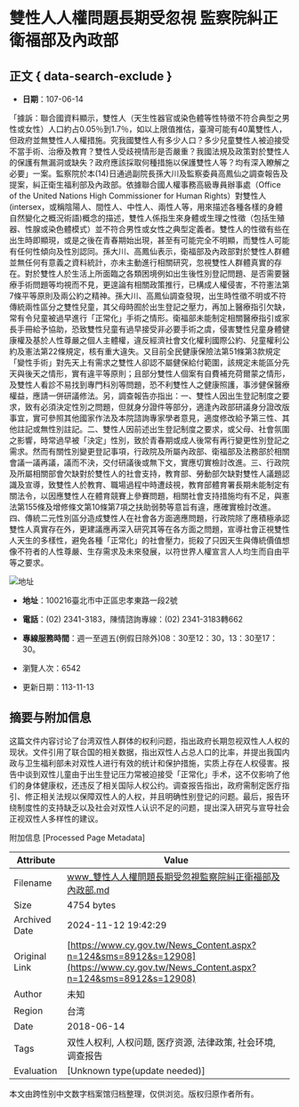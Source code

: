 # 雙性人人權問題長期受忽視 監察院糾正衛福部及內政部

## 正文 { data-search-exclude }


- **日期**：107-06-14

「據訴：聯合國資料顯示，雙性人（天生性器官或染色體等性特徵不符合典型之男性或女性）人口約占0.05％到1.7％，如以上限值推估，臺灣可能有40萬雙性人，但政府並無雙性人人權措施。究我國雙性人有多少人口？多少兒童雙性人被迫接受不當手術、治療及教育？雙性人受歧視情形是否嚴重？我國法規及政策對於雙性人的保護有無漏洞或缺失？政府應該採取何種措施以保護雙性人等？均有深入瞭解之必要」一案。監察院於本(14)日通過副院長孫大川及監察委員高鳳仙之調查報告及提案，糾正衛生福利部及內政部。依據聯合國人權事務高級專員辦事處（Office of the United Nations High Commissioner for Human Rights）對雙性人(intersex，或稱陰陽人、間性人、中性人、兩性人等，用來描述各種各樣的身體自然變化之概況術語)概念的描述，雙性人係指生來身體或生理之性徵（包括生殖器、性腺或染色體模式）並不符合男性或女性之典型定義者。雙性人的性徵有些在出生時即顯現，或是之後在青春期始出現，甚至有可能完全不明顯，而雙性人可能有任何性傾向及性別認同。孫大川、高鳳仙表示，衛福部及內政部對於雙性人群體並無任何有意義之資料統計，亦未主動進行相關研究，忽視雙性人群體真實的存在。對於雙性人於生活上所面臨之各類困境例如出生後性別登記問題、是否需要醫療手術問題等均視而不見，更遑論有相關政策推行，已構成人權侵害，不符憲法第7條平等原則及兩公約之精神。孫大川、高鳳仙調查發現，出生時性徵不明或不符傳統兩性區分之雙性兒童，其父母時囿於出生登記之壓力，再加上醫療指引欠缺，常有令兒童被過早進行「正常化」手術之情形。衛福部未能制定相關醫療指引或家長手冊給予協助，恐致雙性兒童有過早接受非必要手術之虞，侵害雙性兒童身體健康權及基於人性尊嚴之個人主體權，違反經濟社會文化權利國際公約、兒童權利公約及憲法第22條規定，核有重大違失。又目前全民健康保險法第51條第3款規定「變性手術」對先天上有需求之雙性人卻認不屬健保給付範圍，該規定未能區分先天與後天之情形，實有違平等原則；且部分雙性人個案有自費補充荷爾蒙之情形，及雙性人看診不易找到專門科別等問題，恐不利雙性人之健康照護，事涉健保醫療權益，應請一併研議修法。另，調查報告亦指出：一、雙性人因出生登記制度之要求，致有必須決定性別之問題，但就身分證件等部分，適逢內政部研議身分證改版事宜，實可參照其他國家作法及本院諮詢專家學者意見，適度修改給予第三性、其他註記或無性別註記。二、雙性人因前述出生登記制度之要求，或父母、社會氛圍之影響，時常過早被「決定」性別，致於青春期或成人後常有再行變更性別登記之需求。然而有關性別變更登記事項，行政院及所屬內政部、衛福部及法務部於相關會議一議再議，議而不決，交付研議後或無下文，實應切實檢討改進。三、行政院及所屬相關部會欠缺對於雙性人的社會支持，教育部、勞動部欠缺對雙性人議題認識及宣導，致雙性人於教育、職場過程中時遭歧視，教育部體育署長期未能制定有關法令，以因應雙性人在體育競賽上參賽問題，相關社會支持措施均有不足，與憲法第155條及增修條文第10條第7項之扶助弱勢等意旨有違，應確實檢討改進。四、傳統二元性別區分造成雙性人在社會各方面適應問題，行政院除了應積極承認雙性人真實存在外，更建議應再深入研究其等在各方面之問題，宣導社會正視雙性人天生的多樣性，避免各種「正常化」的社會壓力，扼殺了只因天生與傳統價值想像不符者的人性尊嚴、生存需求及未來發展，以符世界人權宣言人人均生而自由平等之要求。

![地址](https://www-ws.cy.gov.tw/001/Upload/3/relpic/8878/436/15a196a7-5863-4787-a06a-babf44163cc0.jpg)
- **地址**：100216臺北市中正區忠孝東路一段2號
- **電話**：(02) 2341-3183，陳情諮詢專線：(02) 2341-3183轉662
- **專線服務時間**：週一至週五(例假日除外)08：30至12：30，13：30至17：30。
  
- 瀏覽人次：6542
- 更新日期：113-11-13

## 摘要与附加信息

<!-- tcd_abstract -->
这篇文件内容讨论了台湾双性人群体的权利问题，指出政府长期忽视双性人人权的现状。文件引用了联合国的相关数据，指出双性人占总人口的比率，并提出我国内政与卫生福利部未对双性人进行有效的统计和保护措施，实质上存在人权侵害。报告中谈到双性儿童由于出生登记压力常被迫接受「正常化」手术，这不仅影响了他们的身体健康权，还违反了相关国际人权公约。调查报告指出，政府需制定医疗指引、修正相关法规以保障双性人的人权，并且明确性别登记的问题。最后，报告环绕制度性的支持缺乏以及社会对双性人认识不足的问题，提出深入研究与宣导社会正视双性人多样性的建议。
<!-- tcd_abstract_end -->

附加信息 [Processed Page Metadata]

| Attribute       | Value                                  |
|-----------------|----------------------------------------|
| Filename        | www_雙性人人權問題長期受忽視監察院糾正衛福部及內政部.md                             |
| Size            | 4754 bytes                           |
| Archived Date   | 2024-11-12 19:42:29                             |
| Original Link   | [https://www.cy.gov.tw/News_Content.aspx?n=124&sms=8912&s=12908](https://www.cy.gov.tw/News_Content.aspx?n=124&sms=8912&s=12908)                       |
| Author          | 未知                               |
| Region          | 台湾                               |
| Date            | 2018-06-14                                 |
| Tags            | 双性人权利, 人权问题, 医疗资源, 法律政策, 社会环境, 调查报告                                 |
| Evaluation            | [Unknown type(update needed)]                                 |
<!-- tcd_table_end -->

本文由跨性别中文数字档案馆归档整理，仅供浏览。版权归原作者所有。
